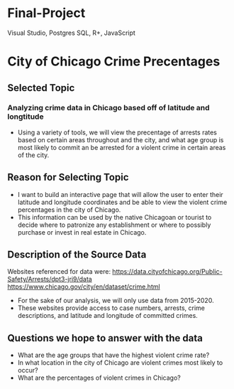 # Final-Project
Visual Studio, Postgres SQL, R+, JavaScript
# City of Chicago Crime Precentages

## Selected Topic
### Analyzing crime data in Chicago based off of latitude and longtitude
- Using a variety of tools, we will view the precentage of arrests rates based on certain areas throughout and the city, and what age group is most likely to commit an be arrested for a violent crime in certain areas of the city.
## Reason for Selecting Topic
- I want to build an interactive page that will allow the user to enter their latitude and longitude coordinates and be able to view the violent crime percentages in the city of Chicago.
- This information can be used by the native Chicagoan or tourist to decide where to patronize any establishment or where to possibly purchase or invest in real estate in Chicago.

## Description of the Source Data
Websites referenced for data were:
https://data.cityofchicago.org/Public-Safety/Arrests/dpt3-jri9/data
https://www.chicago.gov/city/en/dataset/crime.html
- For the sake of our analysis, we will only use data from 2015-2020.
- These websites provide access to case numbers, arrests, crime descriptions, and latitude and longitude of committed crimes.


## Questions we hope to answer with the data
- What are the age groups that have the highest violent crime rate?
- In what location in the city of Chicago are violent crimes most likely to occur? 
- What are the percentages of violent crimes in Chicago?
